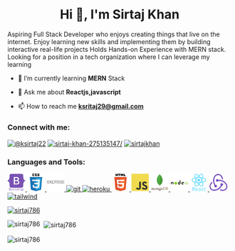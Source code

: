 <h1 align="center">Hi 👋, I'm Sirtaj Khan</h1>



Aspiring Full Stack Developer who enjoys creating things
that live on the internet. Enjoy learning new skills and
implementing them by building interactive real-life
projects Holds Hands-on Experience with MERN stack.
Looking for a position in a tech organization where I can
leverage my learning
- 🌱 I’m currently learning **MERN** Stack

- 💬 Ask me about **Reactjs,javascript**

- 📫 How to reach me **ksritaj29@gmail.com**

<h3 align="left">Connect with me:</h3>
<p align="left">
<a href="https://twitter.com/@ksirtaj22" target="blank"><img align="center" src="https://raw.githubusercontent.com/rahuldkjain/github-profile-readme-generator/master/src/images/icons/Social/twitter.svg" alt="@ksirtaj22" height="30" width="40" /></a>
<a href="https://linkedin.com/in/sirtaj-khan-275135147/" target="blank"><img align="center" src="https://raw.githubusercontent.com/rahuldkjain/github-profile-readme-generator/master/src/images/icons/Social/linked-in-alt.svg" alt="sirtaj-khan-275135147/" height="30" width="40" /></a>
<a href="https://www.leetcode.com/sirtajkhan" target="blank"><img align="center" src="https://raw.githubusercontent.com/rahuldkjain/github-profile-readme-generator/master/src/images/icons/Social/leet-code.svg" alt="sirtajkhan" height="30" width="40" /></a>
</p>

<h3 align="left">Languages and Tools:</h3>
<p align="left"> <a href="https://getbootstrap.com" target="_blank" rel="noreferrer"> <img src="https://raw.githubusercontent.com/devicons/devicon/master/icons/bootstrap/bootstrap-plain-wordmark.svg" alt="bootstrap" width="40" height="40"/> </a>
 <a href="https://www.w3schools.com/css/" target="_blank" rel="noreferrer"> <img src="https://raw.githubusercontent.com/devicons/devicon/master/icons/css3/css3-original-wordmark.svg" alt="css3" width="40" height="40"/> </a> <a href="https://expressjs.com" target="_blank" rel="noreferrer"> <img src="https://raw.githubusercontent.com/devicons/devicon/master/icons/express/express-original-wordmark.svg" alt="express" width="40" height="40"/> </a> <a href="https://git-scm.com/" target="_blank" rel="noreferrer"> <img src="https://www.vectorlogo.zone/logos/git-scm/git-scm-icon.svg" alt="git" width="40" height="40"/> </a> <a href="https://heroku.com" target="_blank" rel="noreferrer"> <img src="https://www.vectorlogo.zone/logos/heroku/heroku-icon.svg" alt="heroku" width="40" height="40"/> </a> <a href="https://www.w3.org/html/" target="_blank" rel="noreferrer"> <img src="https://raw.githubusercontent.com/devicons/devicon/master/icons/html5/html5-original-wordmark.svg" alt="html5" width="40" height="40"/> </a> <a href="https://developer.mozilla.org/en-US/docs/Web/JavaScript" target="_blank" rel="noreferrer"> <img src="https://raw.githubusercontent.com/devicons/devicon/master/icons/javascript/javascript-original.svg" alt="javascript" width="40" height="40"/> </a> <a href="https://www.mongodb.com/" target="_blank" rel="noreferrer"> <img src="https://raw.githubusercontent.com/devicons/devicon/master/icons/mongodb/mongodb-original-wordmark.svg" alt="mongodb" width="40" height="40"/> </a> <a href="https://nodejs.org" target="_blank" rel="noreferrer"> <img src="https://raw.githubusercontent.com/devicons/devicon/master/icons/nodejs/nodejs-original-wordmark.svg" alt="nodejs" width="40" height="40"/> </a> <a href="https://reactjs.org/" target="_blank" rel="noreferrer"> <img src="https://raw.githubusercontent.com/devicons/devicon/master/icons/react/react-original-wordmark.svg" alt="react" width="40" height="40"/> </a> <a href="https://redux.js.org" target="_blank" rel="noreferrer"> <img src="https://raw.githubusercontent.com/devicons/devicon/master/icons/redux/redux-original.svg" alt="redux" width="40" height="40"/> </a> <a href="https://tailwindcss.com/" target="_blank" rel="noreferrer"> <img src="https://www.vectorlogo.zone/logos/tailwindcss/tailwindcss-icon.svg" alt="tailwind" width="40" height="40"/> </a> </p>


 
 
<p align="left">
 <a href="https://github.com/ryo-ma/github-profile-trophy"><img src="https://github-profile-trophy.vercel.app/?username=sirtaj786" alt="sirtaj786" /></a>
</p>

<p>
 <img align="left" src="https://github-readme-stats.vercel.app/api/top-langs?username=sirtaj786&show_icons=true&locale=en&layout=compact" alt="sirtaj786" /></p>

<p>&nbsp;
 <img align="center" src="https://github-readme-stats.vercel.app/api?username=sirtaj786&show_icons=true&locale=en" alt="sirtaj786" /></p>

<p><img align="center" src="https://github-readme-streak-stats.herokuapp.com/?user=sirtaj786&" alt="sirtaj786" /></p>


